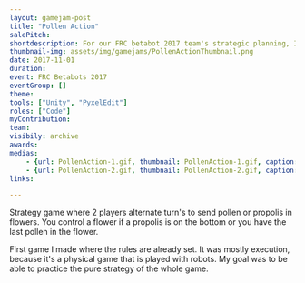 ```yaml
---
layout: gamejam-post
title: "Pollen Action"
salePitch: 
shortdescription: For our FRC betabot 2017 team's strategic planning, I made a game to simulate the competition.
thumbnail-img: assets/img/gamejams/PollenActionThumbnail.png
date: 2017-11-01
duration: 
event: FRC Betabots 2017
eventGroup: []
theme: 
tools: ["Unity", "PyxelEdit"]
roles: ["Code"]
myContribution: 
team: 
visibily: archive
awards: 
medias: 
    - {url: PollenAction-1.gif, thumbnail: PollenAction-1.gif, caption: "2 Players playing."}
    - {url: PollenAction-2.gif, thumbnail: PollenAction-2.gif, caption: "Ai games, made quick to see what pattern emerges."}
links: 

---
```

Strategy game where 2 players alternate turn's to send pollen or propolis in flowers. You control a flower if a propolis is on the bottom or you have the last pollen in the flower.

First game I made where the rules are already set. It was mostly execution, because it's a physical game that is played with robots. My goal was to be able to practice the pure strategy of the whole game.